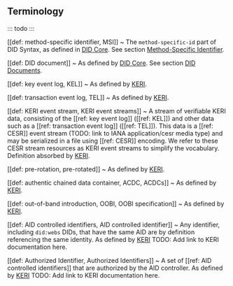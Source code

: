 ## Terminology

::: todo
:::

[[def: method-specific identifier, MSI]]
~ The `method-specific-id` part of DID Syntax, as defined in [DID Core](https://www.w3.org/TR/did-core/#did-syntax). See section [Method-Specific Identifier](#method-specific-identifier).

[[def: DID document]]
~ As defined by [DID Core](https://www.w3.org/TR/did-core/#dfn-did-documents). See section [DID Documents](#did-documents).

[[def: key event log, KEL]]
~ As defined by [KERI](https://github.com/WebOfTrust/WOT-terms/wiki/key-event-log).

[[def: transaction event log, TEL]]
~ As defined by [KERI](https://github.com/WebOfTrust/WOT-terms/wiki/transaction-event-log).

[[def: KERI event stream, KERI event streams]]
~ A stream of verifiable KERI data, consisting of the [[ref: key event log]] ([[ref: KEL]]) and other data such as a [[ref: transaction event log]] ([[ref: TEL]]). This data is a [[ref: CESR]] event stream (TODO: link to IANA application/cesr media type) and may be serialized in a file using [[ref: CESR]] encoding. We refer to these CESR stream resources as KERI event streams to simplify the vocabulary.  
Definition absorbed by [KERI](https://github.com/WebOfTrust/WOT-terms/wiki/keri-event-stream).

[[def: pre-rotation, pre-rotated]]
~ As defined by [KERI](https://github.com/WebOfTrust/WOT-terms/wiki/pre-rotation).

[[def: authentic chained data container, ACDC, ACDCs]]
~ As defined by [KERI](https://github.com/WebOfTrust/WOT-terms/wiki/authentic-chained-data-container).

[[def: out-of-band introduction, OOBI, OOBI specification]]
~ As defined by [KERI](https://github.com/WebOfTrust/WOT-terms/wiki/out-of-band-introduction).

[[def: AID controlled identifiers, AID controlled identifier]]
~ Any identifier, including `did:webs` DIDs, that have the same AID are by definition referencing the same identity. As defined by [KERI]() TODO: Add link to KERI documentation here.

[[def: Authorized Identifier, Authorized Identifiers]]
~ A set of [[ref: AID controlled identifiers]] that are authorized by the AID controller. As defined by [KERI]() TODO: Add link to KERI documentation here.